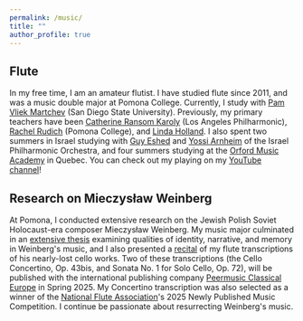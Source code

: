 ```yaml
---
permalink: /music/
title: ""
author_profile: true
---
```


## Flute

In my free time, I am an amateur flutist. I have studied flute since 2011, and was a music double major at Pomona College. Currently, I study with [Pam Vliek Martchev](https://music.sdsu.edu/people/martchev-pamela) (San Diego State University). Previously, my primary teachers have been [Catherine Ransom Karoly](https://www.laphil.com/musicdb/artists/2756/catherine-ransom-karoly) (Los Angeles Philharmonic), [Rachel Rudich](https://rachelrudich.com/) (Pomona College), and [Linda Holland](https://sbmusicclub.org/member/linda-holland/). I also spent two summers in Israel studying with [Guy Eshed](https://aicf.org/artist/guy-eshed/) and [Yossi Arnheim](https://aicf.org/artist/yossi-arnheim/) of the Israel Philharmonic Orchestra, and four summers studying at the [Orford Music Academy](https://www.orford.mu/en/academy/) in Quebec. You can check out my playing on my [YouTube channel](https://www.youtube.com/@ilanashapiroflute)!

## Research on Mieczysław Weinberg

At Pomona, I conducted extensive research on the Jewish Polish Soviet Holocaust-era composer Mieczysław Weinberg. My music major culminated in an [extensive thesis](https://scholarship.claremont.edu/pomona_theses/265/) examining qualities of identity, narrative, and memory in Weinberg's music, and I also presented a [recital](https://www.youtube.com/watch?v=Y4-mKDdsOVw&list=PLPwyBV1x-R8ZPdgk8EtO-Gh8l6Li0SH0j) of my flute transcriptions of his nearly-lost cello works. Two of these transcriptions (the Cello Concertino, Op. 43bis, and Sonata No. 1 for Solo Cello, Op. 72), will be published with the international publishing company [Peermusic Classical Europe](https://www.peermusicclassical.de/) in Spring 2025. My Concertino transcription was also selected as a winner of the [National Flute Association](https://www.nfaonline.org/)'s 2025 Newly Published Music Competition. I continue be passionate about resurrecting Weinberg's music.